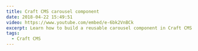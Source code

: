 ```yaml
---
title: Craft CMS carousel component
date: 2018-04-22 15:49:51
video: https://www.youtube.com/embed/e-6bk2VnBCk
excerpt: Learn how to build a reusable carousel component in Craft CMS by using an embed.
tags:
  - Craft CMS
---
```

